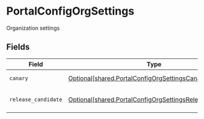 # PortalConfigOrgSettings

Organization settings


## Fields

| Field                                                                                                                          | Type                                                                                                                           | Required                                                                                                                       | Description                                                                                                                    |
| ------------------------------------------------------------------------------------------------------------------------------ | ------------------------------------------------------------------------------------------------------------------------------ | ------------------------------------------------------------------------------------------------------------------------------ | ------------------------------------------------------------------------------------------------------------------------------ |
| `canary`                                                                                                                       | [Optional[shared.PortalConfigOrgSettingsCanary]](undefined/models/shared/portalconfigorgsettingscanary.md)                     | :heavy_minus_sign:                                                                                                             | Canary feature flag                                                                                                            |
| `release_candidate`                                                                                                            | [Optional[shared.PortalConfigOrgSettingsReleaseCandidate]](undefined/models/shared/portalconfigorgsettingsreleasecandidate.md) | :heavy_minus_sign:                                                                                                             | Release candidate settings                                                                                                     |